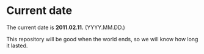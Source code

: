 # Current date

The current date is **2011.02.11.** (YYYY.MM.DD.)

This repository will be good when the world ends, so we will know how long it lasted.